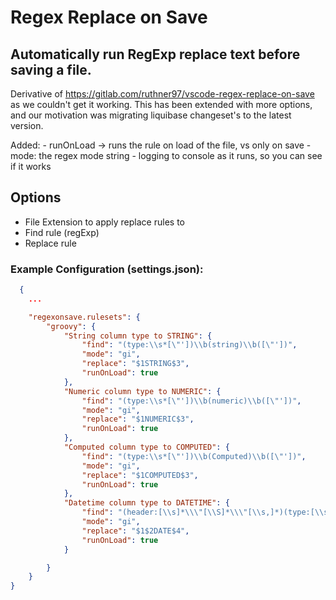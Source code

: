 # Regex Replace on Save
## Automatically run RegExp replace text before saving a file.

Derivative of https://gitlab.com/ruthner97/vscode-regex-replace-on-save as we couldn't get it working.  This has been extended with more options, and our motivation was migrating liquibase changeset's to the latest version.

Added: 
    - runOnLoad -> runs the rule on load of the file, vs only on save
    - mode: the regex mode string
    - logging to console as it runs, so you can see if it works

## Options

- File Extension to apply replace rules to
- Find rule (regExp)
- Replace rule

### Example Configuration (settings.json):

```json
  {
    ...

    "regexonsave.rulesets": {
        "groovy": {
            "String column type to STRING": {
                "find": "(type:\\s*[\"'])\\b(string)\\b([\"'])",
                "mode": "gi",
                "replace": "$1STRING$3",
                "runOnLoad": true
            },
            "Numeric column type to NUMERIC": {
                "find": "(type:\\s*[\"'])\\b(numeric)\\b([\"'])",
                "mode": "gi",
                "replace": "$1NUMERIC$3",
                "runOnLoad": true
            },
            "Computed column type to COMPUTED": {
                "find": "(type:\\s*[\"'])\\b(Computed)\\b([\"'])",
                "mode": "gi",
                "replace": "$1COMPUTED$3",
                "runOnLoad": true
            },
            "Datetime column type to DATETIME": {
                "find": "(header:[\\s]*\\\"[\\S]*\\\"[\\s,]*)(type:[\\s]*\\\")(datetime)(\\\")",
                "mode": "gi",
                "replace": "$1$2DATE$4",
                "runOnLoad": true
            }

        }    
    }
}
```
